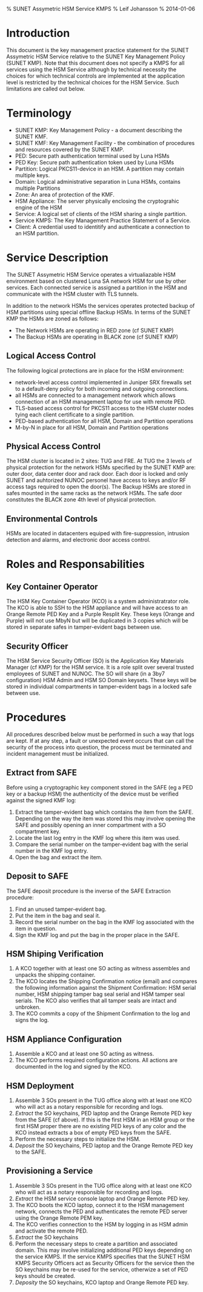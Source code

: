 % SUNET Assymetric HSM Service KMPS
% Leif Johansson
% 2014-01-06

Introduction
============

This document is the key management practice statement for the SUNET Assymetric HSM Service relative to the SUNET Key Management Policy (SUNET KMP). Note that this document does not specify a KMPS for all services using the HSM Service although by technical necessity the choices for which technical controls are implemented at the application level is restricted by the technical choices for the HSM Service. Such limitations are called out below.

Terminology
===========

- SUNET KMP: Key Management Policy - a document describing the SUNET KMF.
- SUNET KMF: Key Management Facility - the combination of procedures and resources covered by the SUNET KMP.
- PED: Secure path authentication terminal used by Luna HSMs
- PED Key: Secure path authentication token used by Luna HSMs
- Partition: Logical PKCS11-device in an HSM. A partition may contain multiple keys.
- Domain: Logical administrative separation in Luna HSMs, contains multiple Partitions
- Zone: An area of protection of the KMF.
- HSM Appliance: The server physically enclosing the cryptograhic engine of the HSM
- Service: A logical set of clients of the HSM sharing a single partition.
- Service KMPS: The Key Management Practice Statement of a Service.
- Client: A credential used to identitify and authenticate a connection to an HSM partition.

Service Description
===================

The SUNET Assymetric HSM Service operates a virtualiazable HSM environment based on clustered Luna SA network HSM for use by other services. Each connected service is assigned a partition in the HSM and communicate with the HSM cluster with TLS tunnels. 

In addition to the network HSMs the services operates protected backup of HSM partitions using special offline Backup HSMs. In terms of the SUNET KMP the HSMs are zoned as follows:

- The Network HSMs are operating in RED zone (cf SUNET KMP)
- The Backup HSMs are operating in BLACK zone (cf SUNET KMP)

Logical Access Control
-------------------

The following logical protections are in place for the HSM environment:

- network-level access control implemented in Juniper SRX firewalls set to a default-deny policy for both incoming and outgoing connections.
- all HSMs are connected to a management network which allows connection of an HSM management laptop for use with remote PED.
- TLS-based access control for PKCS11 access to the HSM cluster nodes tying each client certificate to a single partition.
- PED-based authentication for all HSM, Domain and Partition operations
- M-by-N in place for all HSM, Domain and Partition operations

Physical Access Control
--------------------

The HSM cluster is located in 2 sites: TUG and FRE. At TUG the 3 levels of physical protection for the network HSMs specified by the SUNET KMP are: outer door, data center door and rack door. Each door is locked and only SUNET and auhtorized NUNOC personel have access to keys and/or RF access tags required to open the door(s). The Backup HSMs are stored in safes mounted in the same racks as the network HSMs. The safe door constitutes the BLACK zone 4th level of physical protection.

Environmental Controls
----------------------

HSMs are located in datacenters equiped with fire-suppression, intrusion detection and alarms, and electronic door access control.

Roles and Responsabilities
==========================

Key Container Operator
----------------------

The HSM Key Container Operator (KCO) is a system administratrator role. The KCO is able to SSH to the HSM appliance and will have access to an Orange Remote PED Key and a Purple Resplit Key. These keys (Orange and Purple) will not use MbyN but will be duplicated in 3 copies which will be stored in separate safes in tamper-evident bags between use.

Security Officer
----------------

The HSM Service Security Officer (SO) is the Application Key Materials Manager (cf KMP) for the HSM service. It is a role split over several trusted employees of SUNET and NUNOC. The SO will share (in a 3by7 configuration) HSM Admin and HSM SO Domain keysets. These keys will be stored in individual compartments in tamper-evident bags in a locked safe between use.

Procedures
==========

All procedures described below must be performed in such a way that logs are kept. If at any step, a fault or unexpected event occurs that can call the security of the process into question, the process must be terminated and incident management must be initialized.

Extract from SAFE
-----------------

Before using a cryptographic key component stored in the SAFE (eg a PED key or a backup HSM) the authenticity of the device must be verified against the signed KMF log:

1. Extract the tamper-evident bag which contains the item from the SAFE. Depending on the way the item was stored this may involve opening the SAFE and possibly opening an inner compartment with a SO compartment key.
2. Locate the last log entry in the KMF log where this item was used. 
3. Compare the serial number on the tamper-evident bag with the serial number in the KMF log entry.
4. Open the bag and extract the item.

Deposit to SAFE
------------

The SAFE deposit procedure is the inverse of the SAFE Extraction procedure:

1. Find an unused tamper-evident bag.
2. Put the item in the bag and seal it.
3. Record the serial number on the bag in the KMF log associated with the item in question.
4. Sign the KMF log and put the bag in the proper place in the SAFE.

HSM Shiping Verification
------------------------

1. A KCO together with at least one SO acting as witness assembles and unpacks the shipping container. 
2. The KCO locates the Shipping Confirmation notice (email) and compares the following information against the Shipment Confirmation: HSM serial number, HSM shipping tamper bag seal serial and HSM tamper seal serials. The KCO also verifies that all tamper seals are intact and unbroken.
3. The KCO commits a copy of the Shipment Confirmation to the log and signs the log.

HSM Appliance Configuration
---------------------------

1. Assemble a KCO and at least one SO acting as witness.
1. The KCO performs required configuration actions. All actions are documented in the log and signed by the KCO. 

HSM Deployment
--------------

1. Assemble 3 SOs present in the TUG office along with at least one KCO who will act as a notary responsible for recording and logs.
2. _Extract_ the SO keychains, PED laptop and the Orange Remote PED key from the SAFE (cf above). If this is the first HSM in an HSM group or the first HSM proper there are no existing PED keys of any color and the KCO instead extracts a box of empty PED keys from the SAFE.
3. Perform the necessary steps to initialize the HSM.
4. _Deposit_ the SO keychains, PED laptop and the Orange Remote PED key to the SAFE.

Provisioning a Service
----------------------

1. Assemble 3 SOs present in the TUG office along with at least one KCO who will act as a notary responsible for recording and logs.
2. _Extract_ the HSM service console laptop and Orange Remote PED key.
3. The KCO boots the KCO laptop, connect it to the HSM management network, connects the PED and authenticates the remote PED server using the Orange Remote PEM key.
4. The KCO verifies connection to the HSM by logging in as HSM admin and activate the remote PED.
5. _Extract_ the SO keychains
6. Perform the necessary steps to create a partition and associated domain. This may involve initializing additional PED keys depending on the service KMPS. If the service KMPS specifies that the SUNET HSM KMPS Security Officers act as Security Officers for the service then the SO keychains may be re-used for the service, otherwize a set of PED keys should be created.
7. _Deposity_ the SO keychains, KCO laptop and Orange Remote PED key.
